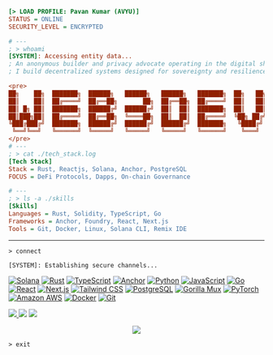 
```ini
[> LOAD PROFILE: Pavan Kumar (AVYU)]
STATUS = ONLINE
SECURITY_LEVEL = ENCRYPTED

# ---
; > whoami
[SYSTEM]: Accessing entity data...
; An anonymous builder and privacy advocate operating in the digital shadows. 
; I build decentralized systems designed for sovereignty and resilience. Nullius in verba.

<pre>
██╗    ██╗  ███████╗  ██████╗   ██████╗   ██████╗   ███████╗  ██╗   ██╗
██║    ██║  ██╔════╝  ██╔══██╗       ██╗  ██╔══██╗  ██╔════╝  ██║   ██║
██║ █╗ ██║  ███████╗  ██████╔╝  ██████╔╝  ██║  ██║  ███████╗  ██║   ██║
██║███╗██║  ██╔════╝  ██╔══██╗  ╚════██╗  ██║  ██║  ██╔════╝  ╚██╗ ██╔╝
╚███╔███╔╝  ███████╗  ██████╔╝  ██████╔╝  ██████╔╝  ███████╗   ╚████╔╝ 
 ╚══╝╚══╝   ╚══════╝  ╚═════╝   ╚═════╝   ╚═════╝   ╚══════╝    ╚═══╝  
</pre>
# ---
; > cat ./tech_stack.log
[Tech Stack]
Stack = Rust, Reactjs, Solana, Anchor, PostgreSQL
FOCUS = DeFi Protocols, Dapps, On-chain Governance

# ---
; > ls -a ./skills
[Skills]
Languages = Rust, Solidity, TypeScript, Go
Frameworks = Anchor, Foundry, React, Next.js
Tools = Git, Docker, Linux, Solana CLI, Remix IDE
```

---

`> connect`

`[SYSTEM]: Establishing secure channels...`

<p align="left">
  <a href="https://solana.com/"><img alt="Solana" src="https://img.shields.io/badge/Solana-14F195?style=for-the-badge&logo=solana&logoColor=black"></a>
  <a href="https://www.rust-lang.org/"><img alt="Rust" src="https://img.shields.io/badge/Rust-000000?style=for-the-badge&logo=rust&logoColor=white"></a>
<a href="https://www.typescriptlang.org/"><img alt="TypeScript" src="https://img.shields.io/badge/TypeScript-3178C6?style=for-the-badge&logo=typescript&logoColor=white"></a>
<a href="https://www.anchor-lang.com/"><img alt="Anchor" src="https://img.shields.io/badge/Anchor-000000?style=for-the-badge&logo=anchor&logoColor=white"></a>
<a href="https://www.python.org/"><img alt="Python" src="https://img.shields.io/badge/Python-3776AB?style=for-the-badge&logo=python&logoColor=white"></a>
<a href="https://developer.mozilla.org/en-US/docs/Web/JavaScript"><img alt="JavaScript" src="https://img.shields.io/badge/JavaScript-F7DF1E?style=for-the-badge&logo=javascript&logoColor=black"></a>
<a href="https://go.dev/"><img alt="Go" src="https://img.shields.io/badge/Go-00ADD8?style=for-the-badge&logo=go&logoColor=white"></a>
<a href="https://react.dev/"><img alt="React" src="https://img.shields.io/badge/React-61DAFB?style=for-the-badge&logo=react&logoColor=black"></a>
<a href="https://nextjs.org/"><img alt="Next.js" src="https://img.shields.io/badge/Next.js-000000?style=for-the-badge&logo=next.js&logoColor=white"></a>
<a href="https://tailwindcss.com/"><img alt="Tailwind CSS" src="https://img.shields.io/badge/Tailwind_CSS-38B2AC?style=for-the-badge&logo=tailwind-css&logoColor=white"></a>
<a href="https://www.postgresql.org/"><img alt="PostgreSQL" src="https://img.shields.io/badge/PostgreSQL-336791?style=for-the-badge&logo=postgresql&logoColor=white"></a>
<a href="https://github.com/gorilla/mux"><img alt="Gorilla Mux" src="https://img.shields.io/badge/Gorilla_Mux-000000?style=for-the-badge&logo=gorilla-mux&logoColor=white"></a>
<a href="https://pytorch.org/"><img alt="PyTorch" src="https://img.shields.io/badge/PyTorch-EE4C2C?style=for-the-badge&logo=pytorch&logoColor=white"></a>
<a href="https://aws.amazon.com/"><img alt="Amazon AWS" src="https://img.shields.io/badge/Amazon_AWS-232F3E?style=for-the-badge&logo=amazon-aws&logoColor=white"></a>
<a href="https://www.docker.com/"><img alt="Docker" src="https://img.shields.io/badge/Docker-2496ED?style=for-the-badge&logo=docker&logoColor=white"></a>
<a href="https://git-scm.com/"><img alt="Git" src="https://img.shields.io/badge/Git-F05032?style=for-the-badge&logo=git&logoColor=white"></a>
</p>


<a href="https://x.com/pavan15dotai"><img src="https://img.shields.io/badge/X-%23000000.svg?&style=for-the-badge&logo=X&logoColor=white" />
<a href="https://discord.com/users/swagdoc15"><img src="https://img.shields.io/badge/Discord-5865F2?style=for-the-badge&logo=discord&logoColor=white" /></a>
<a href="https://www.linkedin.com/in/pavan-kumar-kuchibhotla-3a34a8258/"><img src="https://img.shields.io/badge/LinkedIn-0077B5?style=for-the-badge&logo=linkedin&logoColor=white" /></a>

<p align="center">
  <a href="https://github.com/anuraghazra/github-readme-stats">
    <img src="https://github-readme-stats.vercel.app/api/top-langs/?username=mepavankumar15&layout=compact&theme=radical&hide_border=true&bg_color=0D1117" />
  </a>
</p>

`> exit`
